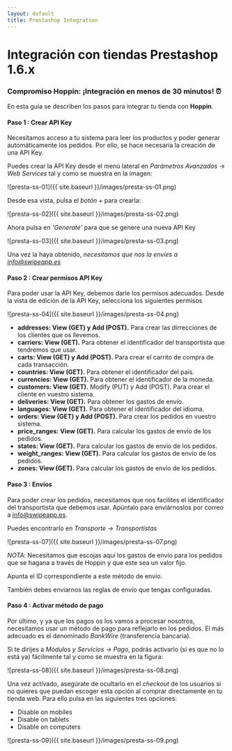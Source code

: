 ```yaml
---
layout: default
title: Prestashop Integration
---
```


# Integración con tiendas Prestashop 1.6.x
### Compromiso Hoppin: ¡Integración en menos de 30 minutos! :alarm_clock:

En esta guía se describen los pasos para integrar tu tienda con **Hoppin**.  


#### Paso 1 : Crear API Key

Necesitamos acceso a tu sistema para leer los productos y poder generar automáticamente los pedidos. Por ello, se hace necesaria la creación de una API Key.

Puedes crear la API Key desde el menú lateral en *Parámetros Avanzados -> Web Services* tal y como se muestra en la imagen:

![presta-ss-01]({{ site.baseurl }}/images/presta-ss-01.png)

Desde esa vista, pulsa el *botón +* para crearla:

![presta-ss-02]({{ site.baseurl }}/images/presta-ss-02.png)

Ahora pulsa en *'Generate'* para que se genere una nueva API Key

![presta-ss-03]({{ site.baseurl }}/images/presta-ss-03.png)

Una vez la haya obtenido, *necesitamos que nos la envíes a info@swipeapp.es*  


#### Paso 2 : Crear permisos API Key

Para poder usar la API Key, debemos darle los permisos adecuados. Desde la vista de edición de la API Key, selecciona los siguientes permisos

![presta-ss-04]({{ site.baseurl }}/images/presta-ss-04.png)

* **addresses: View (GET) y Add (POST).** Para crear las dirrecciones de los clientes que os llevemos.
* **carriers: View (GET).** Para obtener el identificador del transportista que tendremos que usar.
* **carts: View (GET) y Add (POST).** Para crear el carrito de compra de cada transacción.
* **countries: View (GET).** Para obtener el identificador del país.
* **currencies: View (GET).** Para obtener el identificador de la moneda.
* **customers: View (GET).** Modify (PUT) y Add (POST). Para crear el cliente en vuestro sistema.
* **deliveries: View (GET).** Para obtener los gastos de envío.
* **languages: View (GET).** Para obtener el identificador del idioma.
* **orders: View (GET) y Add (POST).** Para crear los pedidos en vuestro sistema.  
* **price_ranges: View (GET).** Para calcular los gastos de envío de los pedidos.
* **states: View (GET).** Para calcular los gastos de envío de los pedidos.
* **weight_ranges: View (GET).** Para calcular los gastos de envío de los pedidos.
* **zones: View (GET).** Para calcular los gastos de envío de los pedidos.


#### Paso 3 : Envíos

Para poder crear los pedidos, necesitamos que nos facilites el identificador del transportista que debemos usar. Apúntalo para enviárnoslos por correo a info@swipeapp.es.

Puedes encontrarlo en *Transporte -> Transportistas*

![presta-ss-07]({{ site.baseurl }}/images/presta-ss-07.png)

*NOTA*: Necesitamos que escojas aquí los gastos de envío para los pedidos que se hagana a través de Hoppin y que este sea un valor fijo.

Apunta el ID correspondiente a este método de envío.  

También debes enviarnos las reglas de envío que tengas configuradas.

#### Paso 4 : Activar método de pago

Por último, y ya que los pagos os los vamos a procesar nosotros, necesitamos usar un método de pago para reflejarlo en los pedidos. El más adecuado es el denominado *BankWire* (transferencia bancaria).

Si te dirijes a *Módulos y Servicios -> Pago*, podrás activarlo (si es que no lo está ya) fácilmente tal y como se muestra en la figura:

![presta-ss-08]({{ site.baseurl }}/images/presta-ss-08.png)

Una vez activado, asegúrate de ocultarlo en el *checkout* de los usuarios si no quieres que puedan escoger esta opción al comprar directamente en tu tienda web. Para ello pulsa en las siguientes tres opciones:

* Disable on mobiles
* Disable on tablets
* Disable on computers

![presta-ss-09]({{ site.baseurl }}/images/presta-ss-09.png)


